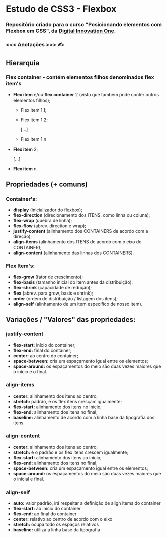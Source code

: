 # Estudo de CSS3 - Flexbox

### Repositório criado para o curso "Posicionando elementos com Flexbox em CSS", da [Digital Innovation One](https://www.dio.me/).


### <<< Anotações >>> ✍ 


## Hierarquia

### Flex container - contém elementos filhos denominados flex item's

 - **Flex item** e/ou **flex container** 2 (visto que também pode conter outros elementos filhos);

    - Flex item 1.1;

    - Flex item 1.2;

      [...]

    - Flex item 1.n

  - **Flex item** 2;

    [...]

  - **Flex item** n.


## Propriedades (+  comuns)

### Container's:

- **display** (inicializador do flexbox);
- **flex-direction** (direcionamento dos ITENS, como linha ou coluna);
- **flex-wrap** (quebra de linha);
- **flex-flow** (abrev. direction e wrap);
- **justify-content** (alinhamento dos CONTAINERS de acordo com a direção);
- **align-items** (alinhamento dos ITENS de acordo com o eixo do CONTAINER);
- **align-content** (alinhamento das linhas dos CONTAINERS).

### Flex Item's:

- **flex-grow** (fator de crescimento);
- **flex-basis** (tamanho inicial do item antes da distribuição);
- **flex-shrink** (capacidade de redução);
- **flex** (abrev. para grow, basis e shrink);
- **order** (ordem de distribuição / listagem dos itens);
- **align-self** (alinhamento de um item específico de nosso item).

## Variações / "Valores" das propriedades:

### justify-content
- **flex-start:** início do container;
- **flex-end:** final do container;
- **center:** ao centro do container;
- **space-between:** cria um espaçamento igual entre os elementos;
- **space-around:** os espaçamentos do meio são duas vezes maiores que o início e o final.

### align-items
- **center:** alinhamento dos itens ao centro;
- **stretch:** padrão, e os flex itens cresçam igualmente;
- **flex-start:** alinhamento dos itens no início;
- **flex-end:** alinhamento dos itens no final;
- **baseline:** alinhamento de acordo com a linha base da tipografia dos itens.

### align-content
- **center:** alinhamento dos itens ao centro;
- **stretch:** é o padrão e os flex itens crescem igualmente;
- **flex-start:** alinhamento dos itens ao início;
- **flex-end:** alinhamento dos itens no final;
- **space-between:** cria um espaçamento igual entre os elementos;
- **space-around:** os espaçamentos do meio são duas vezes maiores que o inicial e final.

### align-self
- **auto:** valor padrão, irá respeitar a definição de align items do container
- **flex-start:** ao início do container
- **flex-end:** ao final do container
- **center:** relativo ao centro de acordo com o eixo
- **stretch:** ocupa todo os espaços relativos
- **baseline:** utiliza a linha base da tipografia

